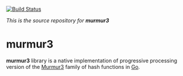 [![Build Status](https://travis-ci.org/sureshsundriyal/murmur3.png?branch=master)](https://travis-ci.org/sureshsundriyal/murmur3)

_This is the source repository for **murmur3**_

murmur3
=======

**murmur3** library is a native implementation of progressive processing version
of the [Murmur3](https://code.google.com/p/smhasher/wiki/MurmurHash3) family of
hash functions in [Go](http://golang.org).
